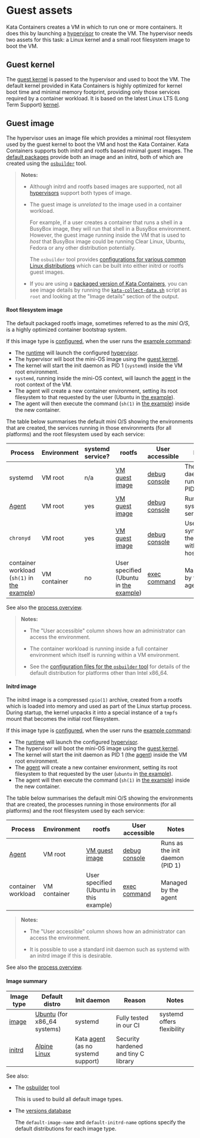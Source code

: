 # Guest assets

Kata Containers creates a VM in which to run one or more containers.
It does this by launching a [hypervisor](README.md#hypervisor) to
create the VM. The hypervisor needs two assets for this task: a Linux
kernel and a small root filesystem image to boot the VM.

## Guest kernel

The [guest kernel](../../../tools/packaging/kernel)
is passed to the hypervisor and used to boot the VM.
The default kernel provided in Kata Containers is highly optimized for
kernel boot time and minimal memory footprint, providing only those
services required by a container workload. It is based on the latest
Linux LTS (Long Term Support) [kernel](https://www.kernel.org).

## Guest image

The hypervisor uses an image file which provides a minimal root
filesystem used by the guest kernel to boot the VM and host the Kata
Container. Kata Containers supports both initrd and rootfs based
minimal guest images. The [default packages](../../install/) provide both
an image and an initrd, both of which are created using the
[`osbuilder`](../../../tools/osbuilder) tool.

> **Notes:**
>
> - Although initrd and rootfs based images are supported, not all
>   [hypervisors](README.md#hypervisor) support both types of image.
>
> - The guest image is *unrelated* to the image used in a container
>   workload.
>
>   For example, if a user creates a container that runs a shell in a
>   BusyBox image, they will run that shell in a BusyBox environment.
>   However, the guest image running inside the VM that is used to
>   *host* that BusyBox image could be running Clear Linux, Ubuntu,
>   Fedora or any other distribution potentially.
>
>   The `osbuilder` tool provides
>   [configurations for various common Linux distributions](../../../tools/osbuilder/rootfs-builder)
>   which can be built into either initrd or rootfs guest images.
>
> - If you are using a [packaged version of Kata
>   Containers](../../install), you can see image details by running the
>   [`kata-collect-data.sh`](../../../src/runtime/data/kata-collect-data.sh.in)
>   script as `root` and looking at the "Image details" section of the
>   output.

#### Root filesystem image

The default packaged rootfs image, sometimes referred to as the _mini
O/S_, is a highly optimized container bootstrap system.

If this image type is [configured](README.md#configuration), when the
user runs the [example command](example-command.md):

- The [runtime](README.md#runtime) will launch the configured [hypervisor](README.md#hypervisor).
- The hypervisor will boot the mini-OS image using the [guest kernel](#guest-kernel).
- The kernel will start the init daemon as PID 1 (`systemd`) inside the VM root environment.
- `systemd`, running inside the mini-OS context, will launch the [agent](README.md#agent)
  in the root context of the VM.
- The agent will create a new container environment, setting its root
  filesystem to that requested by the user (Ubuntu in [the example](example-command.md)).
- The agent will then execute the command (`sh(1)` in [the example](example-command.md))
  inside the new container.

The table below summarises the default mini O/S showing the
environments that are created, the services running in those
environments (for all platforms) and the root filesystem used by
each service:

| Process | Environment | systemd service? | rootfs | User accessible | Notes |
|-|-|-|-|-|-|
| systemd | VM root | n/a | [VM guest image](#guest-image)| [debug console][debug-console] | The init daemon, running as PID 1 |
| [Agent](README.md#agent) | VM root | yes | [VM guest image](#guest-image)| [debug console][debug-console] | Runs as a systemd service |
| `chronyd` | VM root | yes | [VM guest image](#guest-image)| [debug console][debug-console] | Used to synchronise the time with the host |
| container workload (`sh(1)` in [the example](example-command.md)) | VM container | no | User specified (Ubuntu in [the example](example-command.md)) | [exec command](README.md#exec-command) | Managed by the agent |

See also the [process overview](README.md#process-overview).

> **Notes:**
>
> - The "User accessible" column shows how an administrator can access
>   the environment.
>
> - The container workload is running inside a full container
>   environment which itself is running within a VM environment.
>
> - See the [configuration files for the `osbuilder` tool](../../../tools/osbuilder/rootfs-builder)
>   for details of the default distribution for platforms other than
>   Intel x86_64.

#### Initrd image

The initrd image is a compressed `cpio(1)` archive, created from a
rootfs which is loaded into memory and used as part of the Linux
startup process. During startup, the kernel unpacks it into a special
instance of a `tmpfs` mount that becomes the initial root filesystem.

If this image type is [configured](README.md#configuration), when the user runs
the [example command](example-command.md):

- The [runtime](README.md#runtime) will launch the configured [hypervisor](README.md#hypervisor).
- The hypervisor will boot the mini-OS image using the [guest kernel](#guest-kernel).
- The kernel will start the init daemon as PID 1 (the
  [agent](README.md#agent))
  inside the VM root environment.
- The [agent](README.md#agent) will create a new container environment, setting its root
  filesystem to that requested by the user (`ubuntu` in
  [the example](example-command.md)).
- The agent will then execute the command (`sh(1)` in [the example](example-command.md))
  inside the new container.

The table below summarises the default mini O/S showing the environments that are created,
the processes running in those environments (for all platforms) and
the root filesystem used by each service:

| Process | Environment | rootfs | User accessible | Notes |
|-|-|-|-|-|
| [Agent](README.md#agent) | VM root | [VM guest image](#guest-image) | [debug console][debug-console] | Runs as the init daemon (PID 1) |
| container workload | VM container | User specified (Ubuntu in this example) | [exec command](README.md#exec-command) | Managed by the agent |

> **Notes:**
>
> - The "User accessible" column shows how an administrator can access
>   the environment.
>
> - It is possible to use a standard init daemon such as systemd with
>   an initrd image if this is desirable.

See also the [process overview](README.md#process-overview).

#### Image summary

| Image type | Default distro | Init daemon | Reason | Notes |
|-|-|-|-|-|
| [image](background.md#root-filesystem-image) | [Ubuntu](https://ubuntu.com) (for x86_64 systems) | systemd | Fully tested in our CI |  systemd offers flexibility |
| [initrd](#initrd-image) | [Alpine Linux](https://alpinelinux.org) | Kata [agent](README.md#agent) (as no systemd support) | Security hardened and tiny C library |

See also:

- The [osbuilder](../../../tools/osbuilder) tool

  This is used to build all default image types.

- The [versions database](../../../versions.yaml)

  The `default-image-name` and `default-initrd-name` options specify
  the default distributions for each image type.

[debug-console]: ../../Developer-Guide.md#connect-to-debug-console
